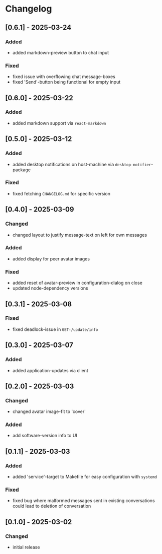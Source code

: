 # Changelog

## [0.6.1] - 2025-03-24

### Added

- added markdown-preview button to chat input

### Fixed

- fixed issue with overflowing chat message-boxes
- fixed 'Send'-button being functional for empty input

## [0.6.0] - 2025-03-22

### Added

- added markdown support via `react-markdown`

## [0.5.0] - 2025-03-12

### Added

- added desktop notifications on host-machine via `desktop-notifier`-package

### Fixed

- fixed fetching `CHANGELOG.md` for specific version

## [0.4.0] - 2025-03-09

### Changed

- changed layout to justify message-text on left for own messages

### Added

- added display for peer avatar images

### Fixed

- added reset of avatar-preview in configuration-dialog on close
- updated node-dependency versions

## [0.3.1] - 2025-03-08

### Fixed

- fixed deadlock-issue in `GET-/update/info`

## [0.3.0] - 2025-03-07

### Added

- added application-updates via client

## [0.2.0] - 2025-03-03

### Changed

- changed avatar image-fit to 'cover'

### Added

- add software-version info to UI

## [0.1.1] - 2025-03-03

### Added

- added 'service'-target to Makefile for easy configuration with `systemd`

### Fixed

- fixed bug where malformed messages sent in existing conversations could lead to deletion of conversation

## [0.1.0] - 2025-03-02

### Changed

- initial release

